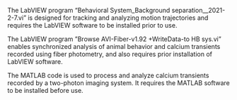 The LabVIEW program “Behavioral System_Background separation__2021-2-7.vi” is designed for tracking and analyzing motion trajectories and requires the LabVIEW software to be installed prior to use. 

The LabVIEW program ”Browse AVI-Fiber-v1.92 +WriteData-to HB sys.vi” enables synchronized analysis of animal behavior and calcium transients recorded using fiber photometry, and also requires prior installation of LabVIEW software.

The MATLAB code is used to process and analyze calcium transients recorded by a two-photon imaging system. It requires the MATLAB software to be installed before use.

